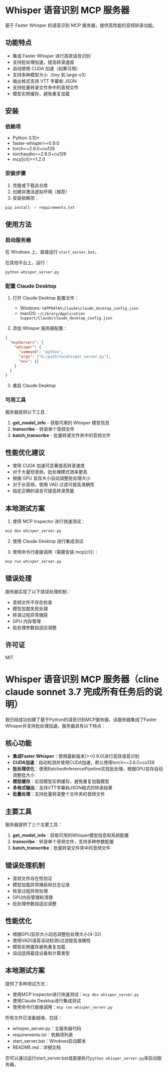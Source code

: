 # Whisper 语音识别 MCP 服务器

基于 Faster Whisper 的语音识别 MCP 服务器，提供高性能的音频转录功能。

## 功能特点

- 集成 Faster Whisper 进行高效语音识别
- 支持批处理加速，提高转录速度
- 自动使用 CUDA 加速（如果可用）
- 支持多种模型大小（tiny 到 large-v3）
- 输出格式支持 VTT 字幕和 JSON
- 支持批量转录文件夹中的音频文件
- 模型实例缓存，避免重复加载

## 安装

### 依赖项

- Python 3.10+
- faster-whisper>=0.9.0
- torch==2.6.0+cu126
- torchaudio==2.6.0+cu126
- mcp[cli]>=1.2.0

### 安装步骤

1. 克隆或下载此仓库
2. 创建并激活虚拟环境（推荐）
3. 安装依赖项：

```bash
pip install -r requirements.txt
```

## 使用方法

### 启动服务器

在 Windows 上，直接运行 `start_server.bat`。

在其他平台上，运行：

```bash
python whisper_server.py
```

### 配置 Claude Desktop

1. 打开 Claude Desktop 配置文件：
   - Windows: `%APPDATA%\Claude\claude_desktop_config.json`
   - macOS: `~/Library/Application Support/Claude/claude_desktop_config.json`

2. 添加 Whisper 服务器配置：

```json
{
  "mcpServers": {
    "whisper": {
      "command": "python",
      "args": ["D:/path/to/whisper_server.py"],
      "env": {}
    }
  }
}
```

3. 重启 Claude Desktop

### 可用工具

服务器提供以下工具：

1. **get_model_info** - 获取可用的 Whisper 模型信息
2. **transcribe** - 转录单个音频文件
3. **batch_transcribe** - 批量转录文件夹中的音频文件

## 性能优化建议

- 使用 CUDA 加速可显著提高转录速度
- 对于大量短音频，批处理模式效率更高
- 根据 GPU 显存大小自动调整批处理大小
- 对于长音频，使用 VAD 过滤可提高准确性
- 指定正确的语言可提高转录质量

## 本地测试方案

1. 使用 MCP Inspector 进行快速测试：

```bash
mcp dev whisper_server.py
```

2. 使用 Claude Desktop 进行集成测试

3. 使用命令行直接调用（需要安装 mcp[cli]）：

```bash
mcp run whisper_server.py
```

## 错误处理

服务器实现了以下错误处理机制：

- 音频文件不存在检查
- 模型加载失败处理
- 转录过程异常捕获
- GPU 内存管理
- 批处理参数自适应调整

## 许可证

MIT


# Whisper 语音识别 MCP 服务器（cline claude sonnet 3.7 完成所有任务后的说明）

我已经成功创建了基于Python的语音识别MCP服务器，该服务器集成了Faster Whisper并支持批处理加速。服务器具有以下特点：

## 核心功能

- **集成Faster Whisper**：使用最新版本(>=0.9.0)进行高效语音识别
- **CUDA加速**：自动检测并使用CUDA加速，默认使用torch==2.6.0+cu126
- **批处理优化**：使用BatchedInferencePipeline实现批处理，根据GPU显存自动调整批大小
- **模型缓存**：实现模型实例缓存，避免重复加载模型
- **多格式输出**：支持VTT字幕和JSON格式的转录结果
- **批量处理**：支持批量转录整个文件夹的音频文件

## 主要工具

服务器提供了三个主要工具：

1. **get_model_info**：获取可用的Whisper模型信息和系统配置
2. **transcribe**：转录单个音频文件，支持多种参数配置
3. **batch_transcribe**：批量转录文件夹中的音频文件

## 错误处理机制

- 音频文件存在性验证
- 模型加载异常捕获和日志记录
- 转录过程异常处理
- GPU内存管理和清理
- 批处理参数自适应调整

## 性能优化

- 根据GPU显存大小动态调整批处理大小(4-32)
- 使用VAD(语音活动检测)过滤提高准确性
- 模型实例缓存避免重复加载
- 自动选择最佳设备和计算类型

## 本地测试方案

提供了多种测试方法：

- 使用MCP Inspector进行快速测试：`mcp dev whisper_server.py`
- 使用Claude Desktop进行集成测试
- 使用命令行直接调用：`mcp run whisper_server.py`

所有文件已准备就绪，包括：

- whisper_server.py：主服务器代码
- requirements.txt：依赖项列表
- start_server.bat：Windows启动脚本
- README.md：详细文档

您可以通过运行start_server.bat或直接执行`python whisper_server.py`来启动服务器。